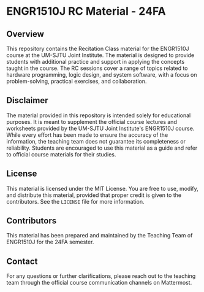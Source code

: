 # ENGR1510J RC Material - 24FA

## Overview
This repository contains the Recitation Class material for the ENGR1510J course at the UM-SJTU Joint Institute. The material is designed to provide students with additional practice and support in applying the concepts taught in the course. The RC sessions cover a range of topics related to hardware programming, logic design, and system software, with a focus on problem-solving, practical exercises, and collaboration.

## Disclaimer
The material provided in this repository is intended solely for educational purposes. It is meant to supplement the official course lectures and worksheets provided by the UM-SJTU Joint Institute's ENGR1510J course. While every effort has been made to ensure the accuracy of the information, the teaching team does not guarantee its completeness or reliability. Students are encouraged to use this material as a guide and refer to official course materials for their studies.

## License
This material is licensed under the MIT License. You are free to use, modify, and distribute this material, provided that proper credit is given to the contributors. See the `LICENSE` file for more information.

## Contributors
This material has been prepared and maintained by the Teaching Team of ENGR1510J for the 24FA semester.

## Contact
For any questions or further clarifications, please reach out to the teaching team through the official course communication channels on Mattermost.